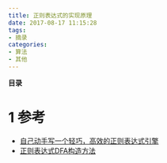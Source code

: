 ```yaml
---
title: 正则表达式的实现原理
date: 2017-08-17 11:15:28
tags: 
- 摘录
categories: 
- 算法
- 其他
---
```


__目录__

<!-- toc -->
<!--more-->

# 1 参考

* [自己动手写一个轻巧，高效的正则表达式引擎](http://blog.csdn.net/kingoverthecloud/article/details/41621557)
* [正则表达式DFA构造方法](http://blog.csdn.net/chinamming/article/details/17166577)
